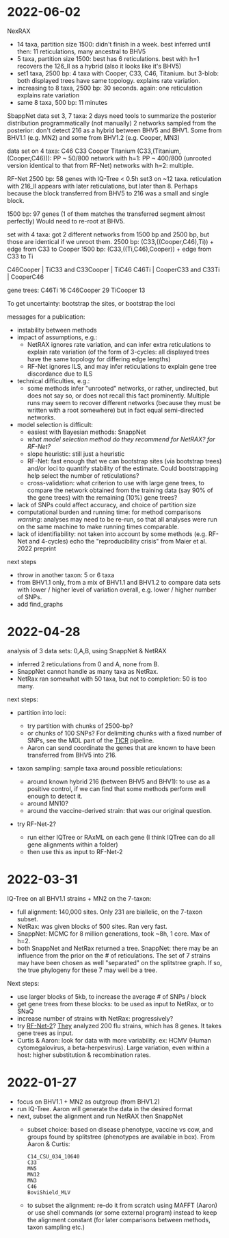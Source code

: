 # 2022-06-02

NexRAX
- 14 taxa, partition size 1500: didn't finish in a week.
  best inferred until then: 11 reticulations, many ancestral to BHV5
- 5 taxa, partition size 1500: best has 6 reticulations.
  best with h=1 recovers the 126_II as a hybrid (also it looks like it's BHV5)
- set1 taxa, 2500 bp: 4 taxa with Cooper, C33, C46, Titanium.
  but 3-blob: both displayed trees have same topology. explains rate variation.
- increasing to 8 taxa, 2500 bp: 30 seconds.
  again: one reticulation explains rate variation
- same 8 taxa, 500 bp: 11 minutes

SbappNet
data set 3, 7 taxa: 2 days
need tools to summarize the posterior distribution programmatically (not manually)
2 networks sampled from the posterior: don't detect 216 as a hybrid between
BHV5 and BHV1. Some from BHV1.1 (e.g. MN2) and some from BHV1.2 (e.g. Cooper, MN3)

data set on 4 taxa: C46 C33 Cooper Titanium
(C33,(Titanium,(Cooper,C46))): PP ~ 50/800
network with h=1: PP ~ 400/800 (unrooted version identical to that from RF-Net)
networks with h=2: multiple.

RF-Net
2500 bp: 58 genes with IQ-Tree < 0.5h
set3 on ~12 taxa.
reticulation with 216_II appears with later reticulations, but later than 8.
Perhaps because the block transferred from BHV5 to 216 was a small and single block.

1500 bp: 97 genes (1 of them matches the transferred segment almost perfectly)
Would need to re-root at BHV5.

set with 4 taxa: got 2 different networks from 1500 bp and 2500 bp,
but those are identical if we unroot them.
2500 bp: (C33,((Cooper,C46),Ti)) + edge from C33 to Cooper
1500 bp: (C33,((Ti,C46),Cooper)) + edge from C33 to Ti

C46Cooper | TiC33 and C33Cooper | TiC46
C46Ti | CooperC33 and C33Ti | CooperC46

gene trees:
C46Ti 16
C46Cooper 29
TiCooper 13

To get uncertainty: bootstrap the sites, or bootstrap the loci

messages for a publication:
- instability between methods
- impact of assumptions, e.g.:
  * NetRAX ignores rate variation, and can infer extra reticulations to explain
    rate variation (of the form of 3-cycles: all displayed trees have the same
    topology for differing edge lengths)
  * RF-Net ignores ILS, and may infer reticulations to explain gene tree
    discordance due to ILS
- technical difficulties, e.g.:
  * some methods infer "unrooted" networks, or rather, undirected, but does not
    say so, or does not recall this fact prominently. Multiple runs may seem
    to recover different networks (because they must be written with a root somewhere)
    but in fact equal semi-directed networks.
- model selection is difficult:
  * easiest with Bayesian methods: SnappNet
  * *what model selection method do they recommend for NetRAX? for RF-Net?*
  * slope heuristic: still just a heuristic
  * RF-Net: fast enough that we can bootstrap sites (via bootstrap trees) and/or
    loci to quantify stability of the estimate. Could bootstrapping help select
    the number of reticulations?
  * cross-validation: what criterion to use with large gene trees, to compare
    the network obtained from the training data (say 90% of the gene trees)
    with the remaining (10%) gene trees?
- lack of SNPs could affect accuracy, and choice of partition size
- computational burden and running time: for method comparisons
  *warning*: analyses may need to be re-run, so that all analyses were run on the
  same machine to make running times comparable.
- lack of identifiability: not taken into account by some methods (e.g. RF-Net and 4-cycles)
  echo the "reproducibility crisis" from Maier et al. 2022 preprint

next steps
* throw in another taxon: 5 or 6 taxa
* from BHV1.1 only, from a mix of BHV1.1 and BHV1.2
  to compare data sets with lower / higher level of variation overall,
  e.g. lower / higher number of SNPs.
* add find_graphs

# 2022-04-28

analysis of 3 data sets: 0,A,B, using SnappNet & NetRAX
* inferred 2 reticulations from 0 and A, none from B.
* SnappNet cannot handle as many taxa as NetRax.
* NetRax ran somewhat with 50 taxa, but not to completion: 50 is too many.

next steps:

- partition into loci:
  * try partition with chunks of 2500-bp?
  * or chunks of 100 SNPs? For delimiting chunks with a fixed
    number of SNPs, see the MDL part of the
    [TICR](https://github.com/nstenz/TICR#mdl) pipeline.
  * Aaron can send coordinate the genes that are known to have
    been transferred from BHV5 into 216.

- taxon sampling: sample taxa around possible reticulations:
  * around known hybrid 216 (between BHV5 and BHV1):
    to use as a positive control, if we can find that some methods
    perform well enough to detect it.
  * around MN10?
  * around the vaccine-derived strain: that was our original question.

- try RF-Net-2?
  * run either IQTree or RAxML on each gene
    (I think IQTree can do all gene alignments within a folder)
  * then use this as input to RF-Net-2

# 2022-03-31

IQ-Tree on all BHV1.1 strains + MN2
on the 7-taxon:
- full alignment: 140,000 sites. Only 231 are biallelic, on the 7-taxon subset.
- NetRax: was given blocks of 500 sites. Ran very fast.
- SnappNet: MCMC for 8 million generations, took ~8h, 1 core. Max of h=2.
- both SnappNet and NetRax returned a tree.
  SnappNet: there may be an influence from the prior on the # of reticulations.
  The set of 7 strains may have been chosen as well "separated" on the
  splitstree graph. If so, the true phylogeny for these 7 may well be a tree.

Next steps:
- use larger blocks of 5kb, to increase the average # of SNPs / block
- get gene trees from these blocks: to be used as input to NetRax, or to SNaQ
- increase number of strains with NetRax: progressively?
- try [RF-Net-2](https://github.com/flu-crew/rf-net-2)?
  [They](https://doi.org/10.1093/bioinformatics/btac075)
  analyzed 200 flu strains, which has 8 genes. It takes gene trees as input.
- Curtis & Aaron: look for data with more variability.
  ex: HCMV (Human cytomegalovirus, a beta-herpesvirus).
  Large variation, even within a host: higher substitution & recombination rates.

# 2022-01-27

- focus on BHV1.1 + MN2 as outgroup (from BHV1.2)
- run IQ-Tree. Aaron will generate the data in the desired format
- next, subset the alignment and run NetRAX then SnappNet
  * subset choice: based on disease phenotype, vaccine vs cow, and
    groups found by splitstree (phenotypes are available in box).
    From Aaron & Curtis:

        C14_CSU_034_10640
        C33
        MN5
        MN12
        MN3
        C46
        BoviShield_MLV

  * to subset the alignment: re-do it from scratch using MAFFT (Aaron)
    or use shell commands (or some external program) instead
    to keep the alignment constant
    (for later comparisons between methods, taxon sampling etc.)
